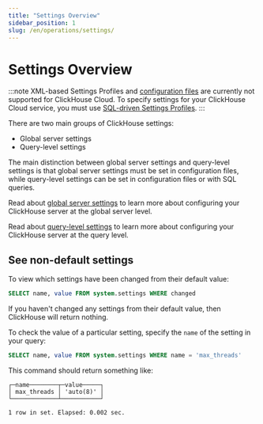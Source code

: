 ```yaml
---
title: "Settings Overview"
sidebar_position: 1
slug: /en/operations/settings/
---
```


# Settings Overview

:::note
XML-based Settings Profiles and [configuration files](https://clickhouse.com/docs/en/operations/configuration-files) are currently not supported for ClickHouse Cloud. To specify settings for your ClickHouse Cloud service, you must use [SQL-driven Settings Profiles](https://clickhouse.com/docs/en/operations/access-rights#settings-profiles-management).
:::

There are two main groups of ClickHouse settings:

- Global server settings
- Query-level settings

The main distinction between global server settings and query-level settings is that global server settings must be set in configuration files, while query-level settings can be set in configuration files or with SQL queries.

Read about [global server settings](/docs/en/operations/server-configuration-parameters/settings.md) to learn more about configuring your ClickHouse server at the global server level.

Read about [query-level settings](/docs/en/operations/settings/settings-query-level.md) to learn more about configuring your ClickHouse server at the query level.

## See non-default settings

To view which settings have been changed from their default value:

```sql
SELECT name, value FROM system.settings WHERE changed
```

If you haven't changed any settings from their default value, then ClickHouse will return nothing.

To check the value of a particular setting, specify the `name` of the setting in your query:

```sql
SELECT name, value FROM system.settings WHERE name = 'max_threads'
```

This command should return something like:

```response
┌─name────────┬─value─────┐
│ max_threads │ 'auto(8)' │
└─────────────┴───────────┘

1 row in set. Elapsed: 0.002 sec.
```
